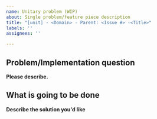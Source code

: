 ```yaml
---
name: Unitary problem (WIP)
about: Single problem/feature piece description
title: "[unit] - <Domain> - Parent: <Issue #> -<Title>"
labels: ''
assignees: ''

---
```


## Problem/Implementation question
**Please describe.**

## What is going to be done
**Describe the solution you'd like**
